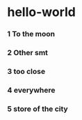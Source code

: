 # hello-world

### 1 To the moon

### 2 Other smt

### 3 too close

### 4 everywhere

### 5 store of the city
